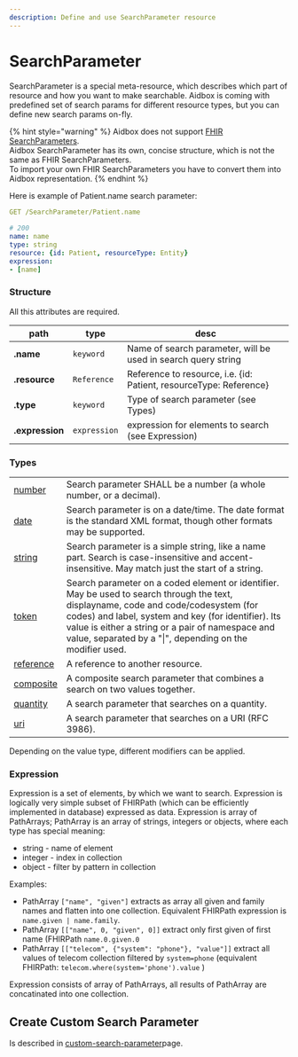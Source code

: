 ```yaml
---
description: Define and use SearchParameter resource
---
```


# SearchParameter

SearchParameter is a special meta-resource, which describes which part of resource and how you want to make searchable. Aidbox is coming with predefined set of search params for different resource types, but you can define new search params on-fly.

{% hint style="warning" %}
Aidbox does not support [FHIR SearchParameters](https://build.fhir.org/searchparameter.html). \
Aidbox SearchParameter has its own, concise structure, which is not the same as FHIR SearchParameters. \
To import your own FHIR SearchParameters you have to convert them into Aidbox representation.
{% endhint %}

Here is example of Patient.name search parameter:

```yaml
GET /SearchParameter/Patient.name
​
# 200
name: name
type: string
resource: {id: Patient, resourceType: Entity}
expression:
- [name]
```

### Structure

All this attributes are required.

| path            | type         | desc                                                               |
| --------------- | ------------ | ------------------------------------------------------------------ |
| **.name**       | `keyword`    | Name of search parameter, will be used in search query string      |
| **.resource**   | `Reference`  | Reference to resource, i.e. {id: Patient, resourceType: Reference} |
| **.type**       | `keyword`    | Type of search parameter (see Types)                               |
| **.expression** | `expression` | expression for elements to search (see Expression)                 |

### Types

|                                                                                                        |                                                                                                                                                                                                                                                                                                              |
| ------------------------------------------------------------------------------------------------------ | ------------------------------------------------------------------------------------------------------------------------------------------------------------------------------------------------------------------------------------------------------------------------------------------------------------ |
| [number](https://web.archive.org/web/20201024081226/https://www.hl7.org/fhir/search.html#number)       | Search parameter SHALL be a number (a whole number, or a decimal).                                                                                                                                                                                                                                           |
| [date](https://web.archive.org/web/20200926234523/https://www.hl7.org/fhir/search.html#date)           | Search parameter is on a date/time. The date format is the standard XML format, though other formats may be supported.                                                                                                                                                                                       |
| [string](https://web.archive.org/web/20200926234523/https://www.hl7.org/fhir/search.html#string)       | Search parameter is a simple string, like a name part. Search is case-insensitive and accent-insensitive. May match just the start of a string.                                                                                                                                                              |
| [token](https://web.archive.org/web/20200926234523/https://www.hl7.org/fhir/search.html#token)         | Search parameter on a coded element or identifier. May be used to search through the text, displayname, code and code/codesystem (for codes) and label, system and key (for identifier). Its value is either a string or a pair of namespace and value, separated by a "\|", depending on the modifier used. |
| [reference](https://web.archive.org/web/20200926234523/https://www.hl7.org/fhir/search.html#reference) | A reference to another resource.                                                                                                                                                                                                                                                                             |
| [composite](https://web.archive.org/web/20200926234523/https://www.hl7.org/fhir/search.html#composite) | A composite search parameter that combines a search on two values together.                                                                                                                                                                                                                                  |
| [quantity](https://web.archive.org/web/20200926234523/https://www.hl7.org/fhir/search.html#quantity)   | A search parameter that searches on a quantity.                                                                                                                                                                                                                                                              |
| [uri](https://web.archive.org/web/20200926234523/https://www.hl7.org/fhir/search.html#uri)             | A search parameter that searches on a URI (RFC 3986).                                                                                                                                                                                                                                                        |

Depending on the value type, different modifiers can be applied.

### Expression

Expression is a set of elements, by which we want to search. Expression is logically very simple subset of FHIRPath (which can be efficiently implemented in database) expressed as data. Expression is array of PathArrays; PathArray is an array of strings, integers or objects, where each type has special meaning:

* string - name of element
* integer - index in collection
* object - filter by pattern in collection

Examples:

* PathArray `["name", "given"]` extracts as array all given and family names and flatten into one collection. Equivalent FHIRPath expression is `name.given | name.family`.
* PathArray `[["name", 0, "given", 0]]` extract only first given of first name (FHIRPath `name.0.given.0`
* PathArray `[["telecom", {"system": "phone"}, "value"]]` extract all values of telecom collection filtered by `system=phone` (equivalent FHIRPath: `telecom.where(system='phone').value` )

Expression consists of array of PathArrays, all results of PathArray are concatinated into one collection.

## &#x20;Create Custom Search Parameter

Is described in [custom-search-parameter](custom-search-parameter/ "mention")page.
